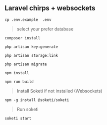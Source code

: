## Laravel chirps + websockets

```
cp .env.example  .env
```

> select your prefer database

```
composer install
```


```
php artisan key:generate
```

```
php artisan storage:link
```


```
php artisan migrate
```


```
npm install
```


```
npm run build
```

> Install Soketi if not installed (Websockets)

```
npm -g install @soketi/soketi
```

> Run soketi


```
soketi start
```
